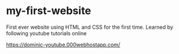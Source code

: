 # my-first-website
First ever website using HTML and CSS for the first time. Learned by following youtube tutorials online

https://dominic-youtube.000webhostapp.com/
